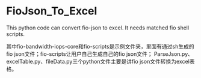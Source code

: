 # FioJson_To_Excel
This python code can convert fio-json to excel.  It needs matched fio shell scripts.

其中fio-bandwidth-iops-core和fio-scripts是示例文件夹，里面有通过sh生成的fio json文件；fio-scripts让用户自己生成自己的fio json文件；
ParseJson.py、excelTable.py、fileData.py三个python文件主要是讲fio json文件转换为excel表格。
